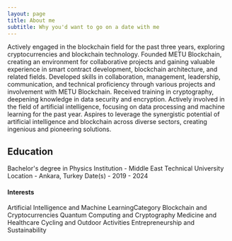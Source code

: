 ```yaml
---
layout: page
title: About me
subtitle: Why you'd want to go on a date with me
---
```



Actively engaged in the blockchain field for the past three years, exploring cryptocurrencies and blockchain technology. Founded METU Blockchain, creating an environment for collaborative projects and gaining valuable experience in smart contract development, blockchain architecture, and related fields. Developed skills in collaboration, management, leadership, communication, and technical proficiency through various projects and involvement with METU Blockchain. Received training in cryptography, deepening knowledge in data security and encryption. Actively involved in the field of artificial intelligence, focusing on data processing and machine learning for the past year. Aspires to leverage the synergistic potential of artificial intelligence and blockchain across diverse sectors, creating ingenious and pioneering solutions.

## Education

Bachelor's degree in Physics 
Institution - Middle East Technical University
Location - Ankara, Turkey 
Date(s) - 2019 - 2024

#### Interests

Artificial Intelligence and Machine LearningCategory
Blockchain and Cryptocurrencies
Quantum Computing and Cryptography
Medicine and Healthcare
Cycling and Outdoor Activities
Entrepreneurship and Sustainability
